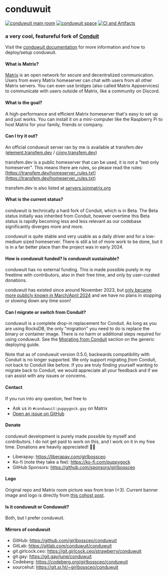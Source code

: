 # conduwuit

[![conduwuit main room](https://img.shields.io/matrix/conduwuit%3Apuppygock.gay?server_fqdn=matrix.transfem.dev&style=flat&logo=matrix&logoColor=%23f5b3ff&label=%23conduwuit%3Apuppygock.gay&color=%23f652ff)](https://matrix.to/#/#conduwuit:puppygock.gay) [![conduwuit space](https://img.shields.io/matrix/conduwuit-space%3Apuppygock.gay?server_fqdn=matrix.transfem.dev&style=flat&logo=matrix&logoColor=%23f5b3ff&label=%23conduwuit-space%3Apuppygock.gay&color=%23f652ff)](https://matrix.to/#/#conduwuit-space:puppygock.gay) [![CI and Artifacts](https://github.com/girlbossceo/conduwuit/actions/workflows/ci.yml/badge.svg?branch=main)](https://github.com/girlbossceo/conduwuit/actions/workflows/ci.yml)

<!-- ANCHOR: catchphrase -->

### a very cool, featureful fork of [Conduit](https://conduit.rs/)

<!-- ANCHOR_END: catchphrase -->

Visit the [conduwuit documentation](https://conduwuit.puppyirl.gay/) for more
information and how to deploy/setup conduwuit.

<!-- ANCHOR: body -->

#### What is Matrix?

[Matrix](https://matrix.org) is an open network for secure and decentralized
communication. Users from every Matrix homeserver can chat with users from all
other Matrix servers. You can even use bridges (also called Matrix Appservices)
to communicate with users outside of Matrix, like a community on Discord.

#### What is the goal?

A high-performance and efficient Matrix homeserver that's easy to set up and
just works. You can install it on a mini-computer like the Raspberry Pi to
host Matrix for your family, friends or company.

#### Can I try it out?

An official conduwuit server ran by me is available at transfem.dev
([element.transfem.dev](https://element.transfem.dev) /
[cinny.transfem.dev](https://cinny.transfem.dev))

transfem.dev is a public homeserver that can be used, it is not a "test only
homeserver". This means there are rules, so please read the rules:
[https://transfem.dev/homeserver_rules.txt](https://transfem.dev/homeserver_rules.txt)

transfem.dev is also listed at
[servers.joinmatrix.org](https://servers.joinmatrix.org/)

#### What is the current status?

conduwuit is technically a hard fork of Conduit, which is in Beta. The Beta status
initially was inherited from Conduit, however overtime this Beta status is rapidly
becoming less and less relevant as our codebase significantly diverges more and more.

conduwuit is quite stable and very usable as a daily driver and for a low-medium
sized homeserver. There is still a lot of more work to be done, but it is in a far
better place than the project was in early 2024.

#### How is conduwuit funded? Is conduwuit sustainable?

conduwuit has no external funding. This is made possible purely in my freetime with
contributors, also in their free time, and only by user-curated donations.

conduwuit has existed since around November 2023, but [only became more publicly known
in March/April 2024](https://matrix.org/blog/2024/04/26/this-week-in-matrix-2024-04-26/#conduwuit-website)
and we have no plans in stopping or slowing down any time soon!

#### Can I migrate or switch from Conduit?

conduwuit is a complete drop-in replacement for Conduit. As long as you are using RocksDB,
the only "migration" you need to do is replace the binary or container image. There
is no harm or additional steps required for using conduwuit. See the
[Migrating from Conduit](https://conduwuit.puppyirl.gay/deploying/generic.html#migrating-from-conduit) section
on the generic deploying guide.

Note that as of conduwuit version 0.5.0, backwards compatibility with Conduit is
no longer supported. We only support migrating *from* Conduit, not back to
Conduit like before. If you are truly finding yourself wanting to migrate back
to Conduit, we would appreciate all your feedback and if we can assist with
any issues or concerns.

<!-- ANCHOR_END: body -->

<!-- ANCHOR: footer -->

#### Contact

If you run into any question, feel free to

- Ask us in `#conduwuit:puppygock.gay` on Matrix
- [Open an issue on GitHub](https://github.com/girlbossceo/conduwuit/issues/new)

#### Donate

conduwuit development is purely made possible by myself and contributors. I do
not get paid to work on this, and I work on it in my free time. Donations are
heavily appreciated! 💜🥺

- Liberapay: <https://liberapay.com/girlbossceo>
- Ko-fi (note they take a fee): <https://ko-fi.com/puppygock>
- GitHub Sponsors: <https://github.com/sponsors/girlbossceo>

#### Logo

Original repo and Matrix room picture was from bran (<3). Current banner image
and logo is directly from [this cohost
post](https://cohost.org/RatBaby/post/1028290-finally-a-flag-for).

#### Is it conduwuit or Conduwuit?

Both, but I prefer conduwuit.

#### Mirrors of conduwuit

- GitHub: <https://github.com/girlbossceo/conduwuit>
- GitLab: <https://gitlab.com/conduwuit/conduwuit>
- git.girlcock.ceo: <https://git.girlcock.ceo/strawberry/conduwuit>
- git.gay: <https://git.gay/june/conduwuit>
- Codeberg: <https://codeberg.org/girlbossceo/conduwuit>
- sourcehut: <https://git.sr.ht/~girlbossceo/conduwuit>

<!-- ANCHOR_END: footer -->
